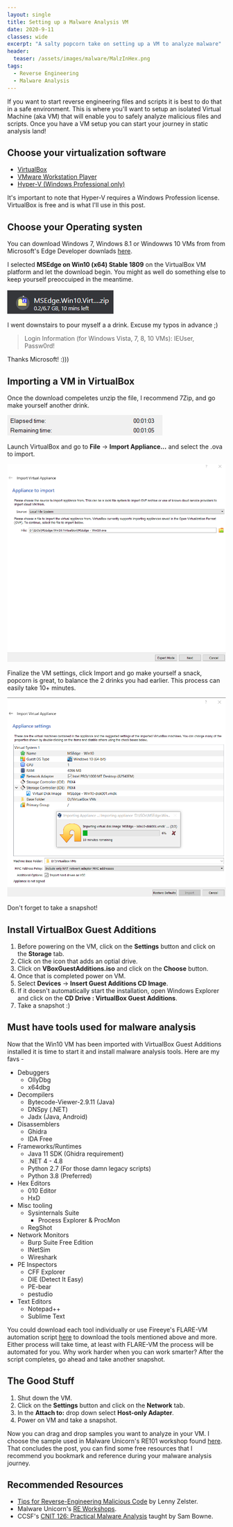 ```yaml
---
layout: single
title: Setting up a Malware Analysis VM
date: 2020-9-11
classes: wide
excerpt: "A salty popcorn take on setting up a VM to analyze malware"
header:
  teaser: /assets/images/malware/MalzInHex.png
tags:
  - Reverse Engineering
  - Malware Analysis
---
```


If you want to start reverse engineering files and scripts it is best to do that in a safe environment. This is where you'll want to setup an isolated Virtual Machine (aka VM) that will enable you to safely analyze malicious files and scripts. Once you have a VM setup you can start your journey in static analysis land!

## Choose your virtualization software
* [VirtualBox](https://www.virtualbox.org/wiki/Downloads)
* [VMware Workstation Player](https://my.vmware.com/en/web/vmware/downloads/info/slug/desktop_end_user_computing/vmware_workstation_player/15_0)
* [Hyper-V (Windows Professional only) ](https://docs.microsoft.com/en-us/virtualization/hyper-v-on-windows/quick-start/enable-hyper-v)

It's important to note that Hyper-V requires a Windows Profession license. VirtualBox is free and is what I'll use in this post.

## Choose your Operating systen

You can download Windows 7, Windows 8.1 or Windowws 10 VMs from from Microsoft's Edge Developer downlads [here](https://developer.microsoft.com/en-us/microsoft-edge/tools/vms/).

I selected **MSEdge on Win10 (x64) Stable 1809** on the VirtualBox VM platform and let the download begin. You might as well do something else to keep yourself preoccuiped in the meantime.

![](/assets/images/malware/YAWN.PNG)

I went downstairs to pour myself a a drink. Excuse my typos in advance ;) 

> Login Information (for Windows Vista, 7, 8, 10 VMs): IEUser, Passw0rd! 

Thanks Microsoft! :)))

## Importing a VM in VirtualBox

Once the download compeletes unzip the file, I recommend 7Zip, and go make yourself another drink.

![](/assets/images/malware/YAWN-2.png)


Launch VirtualBox and go to **File** -> **Import Appliance...** and select the .ova to import.

![](/assets/images/malware/App2Import.png)

Finalize the VM settings, click Import and go make yourself a snack, popcorn is great, to balance the 2 drinks you had earlier. This process can easily take 10+ minutes. 

![](/assets/images/malware/YAWN-3.png)

Don't forget to take a snapshot!

## Install VirtualBox Guest Additions

1. Before powering on the VM, click on the **Settings** button and click on the **Storage** tab.
1. Click on the icon that adds an optial drive.
1. Click on **VBoxGuestAdditions.iso** and click on the **Choose** button.
1. Once that is completed power on VM.
1. Select **Devices** -> **Insert Guest Additions CD Image**.
1. If it doesn't automatically start the installation, open Windows Explorer and click on the **CD Drive : VirtualBox Guest Additions**.
1. Take a snapshot :)


## Must have tools used for malware analysis

Now that the Win10 VM has been imported with VirtualBox Guest Additions installed it is time to start it and install malware analysis tools. Here are my favs -

* Debuggers
  * OllyDbg
  * x64dbg
* Decompilers
  * Bytecode-Viewer-2.9.11 (Java)
  * DNSpy (.NET)
  * Jadx (Java, Android)
* Disassemblers
  * Ghidra
  * IDA Free
* Frameworks/Runtimes
  * Java 11 SDK (Ghidra requirement)
  * .NET 4 - 4.8
  * Python 2.7 (For those damn legacy scripts)
  * Python 3.8 (Preferred)
* Hex Editors
  * 010 Editor
  * HxD 
* Misc tooling
  * Sysinternals Suite
    * Process Explorer & ProcMon
  * RegShot
* Network Monitors
  * Burp Suite Free Edition
  * INetSim
  * Wireshark
* PE Inspectors
  * CFF Explorer
  * DIE (Detect It Easy)
  * PE-bear
  * pestudio
* Text Editors
  * Notepad++ 
  * Sublime Text

You could download each tool individually or use Fireeye's FLARE-VM automation script [here](https://github.com/fireeye/flare-vm) to download the tools mentioned above and more. Either process will take time, at least with FLARE-VM the process will be automated for you. Why work harder when you can work smarter? After the script completes, go ahead and take another snapshot.

## The Good Stuff
1. Shut down the VM.
1. Click on the **Settings** button and click on the **Network** tab.
1. In the **Attach to:** drop down select **Host-only Adapter**.
1. Power on VM and take a snapshot. 

Now you can drag and drop samples you want to analyze in your VM. I choose the sample used in Malware Unicorn's RE101 workshop found [here](https://malwareunicorn.org/workshops/re101.html#7). That concludes the post, you can find some free resources that I recommend you bookmark and reference during your malware analysis journey.

## Recommended Resources
* [Tips for Reverse-Engineering Malicious Code](https://zeltser.com/reverse-engineering-malicious-code-tips/) by Lenny Zelster.
* Malware Unicorn's [RE Workshops](https://malwareunicorn.org/#/workshops).
* CCSF's [CNIT 126: Practical Malware Analysis](https://samsclass.info/126/126_F20.shtml) taught by Sam Bowne.